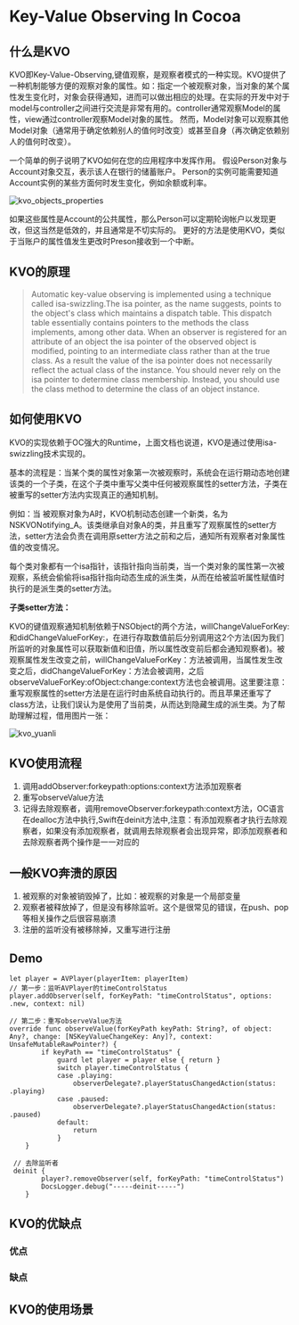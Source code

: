 # Key-Value Observing In Cocoa
## 什么是KVO
KVO即Key-Value-Observing,键值观察，是观察者模式的一种实现。KVO提供了一种机制能够方便的观察对象的属性。如：指定一个被观察对象，当对象的某个属性发生变化时，对象会获得通知，进而可以做出相应的处理。在实际的开发中对于model与controller之间进行交流是非常有用的。controller通常观察Model的属性，view通过controller观察Model对象的属性。 然而，Model对象可以观察其他Model对象（通常用于确定依赖别人的值何时改变）或甚至自身（再次确定依赖别人的值何时改变）。

一个简单的例子说明了KVO如何在您的应用程序中发挥作用。 假设Person对象与Account对象交互，表示该人在银行的储蓄账户。 Person的实例可能需要知道Account实例的某些方面何时发生变化，例如余额或利率。

![kvo_objects_properties](http://ww2.sinaimg.cn/large/006tNc79gy1g5p3ipzkswj30e802adg4.jpg)

如果这些属性是Account的公共属性，那么Person可以定期轮询帐户以发现更改，但这当然是低效的，并且通常是不切实际的。 更好的方法是使用KVO，类似于当账户的属性值发生更改时Preson接收到一个中断。

## KVO的原理
> Automatic key-value observing is implemented using a technique called isa-swizzling.The isa pointer, as the name suggests, points to the object's class which maintains a dispatch table. This dispatch table essentially contains pointers to the methods the class implements, among other data.
When an observer is registered for an attribute of an object the isa pointer of the observed object is modified, pointing to an intermediate class rather than at the true class. As a result the value of the isa pointer does not necessarily reflect the actual class of the instance.
You should never rely on the isa pointer to determine class membership. Instead, you should use the class method to determine the class of an object instance.


## 如何使用KVO
KVO的实现依赖于OC强大的Runtime，上面文档也说道，KVO是通过使用isa-swizzling技术实现的。

基本的流程是：当某个类的属性对象第一次被观察时，系统会在运行期动态地创建该类的一个子类，在这个子类中重写父类中任何被观察属性的setter方法，子类在被重写的setter方法内实现真正的通知机制。

例如：当 被观察对象为A时，KVO机制动态创建一个新类，名为NSKVONotifying_A。该类继承自对象A的类，并且重写了观察属性的setter方法，setter方法会负责在调用原setter方法之前和之后，通知所有观察者对象属性值的改变情况。

每个类对象都有一个isa指针，该指针指向当前类，当一个类对象的属性第一次被观察，系统会偷偷将isa指针指向动态生成的派生类，从而在给被监听属性赋值时执行的是派生类的setter方法。

**子类setter方法：**

KVO的键值观察通知机制依赖于NSObject的两个方法，willChangeValueForKey:和didChangeValueForKey:，在进行存取数值前后分别调用这2个方法(因为我们所监听的对象属性可以获取新值和旧值，所以属性改变前后都会通知观察者)。被观察属性发生改变之前，willChangeValueForKey：方法被调用，当属性发生改变之后，didChangeValueForKey：方法会被调用，之后observeValueForKey:ofObject:change:context方法也会被调用。这里要注意：重写观察属性的setter方法是在运行时由系统自动执行的。而且苹果还重写了class方法，让我们误认为是使用了当前类，从而达到隐藏生成的派生类。为了帮助理解过程，借用图片一张：

![kvo_yuanli](http://ww4.sinaimg.cn/large/006tNc79gy1g5p3ihdblfj30kz0cbdid.jpg)

## KVO使用流程

1. 调用addObserver:forkeypath:options:context方法添加观察者
2. 重写observeValue方法
3. 记得去除观察者，调用removeObserver:forkeypath:context方法，OC语言在dealloc方法中执行,Swift在deinit方法中,注意：有添加观察者才执行去除观察者，如果没有添加观察者，就调用去除观察者会出现异常，即添加观察者和去除观察者两个操作是一一对应的

## 一般KVO奔溃的原因
1. 被观察的对象被销毁掉了，比如：被观察的对象是一个局部变量
2. 观察者被释放掉了，但是没有移除监听。这个是很常见的错误，在push、pop等相关操作之后很容易崩溃
3. 注册的监听没有被移除掉，又重写进行注册

## Demo

```
let player = AVPlayer(playerItem: playerItem)
// 第一步：监听AVPlayer的timeControlStatus
player.addObserver(self, forKeyPath: "timeControlStatus", options: .new, context: nil)

// 第二步：重写observeValue方法
override func observeValue(forKeyPath keyPath: String?, of object: Any?, change: [NSKeyValueChangeKey: Any]?, context: UnsafeMutableRawPointer?) {
        if keyPath == "timeControlStatus" {
            guard let player = player else { return }
            switch player.timeControlStatus {
            case .playing:
                observerDelegate?.playerStatusChangedAction(status: .playing)
            case .paused:
                observerDelegate?.playerStatusChangedAction(status: .paused)
            default:
                return
            }
    }
    
 // 去除监听者
 deinit {
        player?.removeObserver(self, forKeyPath: "timeControlStatus")
        DocsLogger.debug("-----deinit-----")
    }
```

## KVO的优缺点
### 优点

### 缺点

## KVO的使用场景